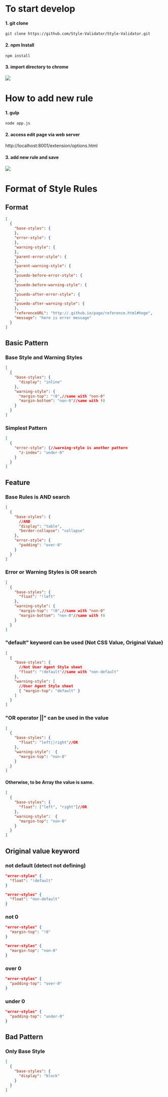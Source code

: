 # To start develop

#### 1. git clone

```
git clone https://github.com/Style-Validator/Style-Validator.git
```

#### 2. npm Install

```
npm install
```

#### 3. import directory to chrome

![](../img/extension-import.png)


# How to add new rule

#### 1. gulp

```
node app.js
```

#### 2. access edit page via web server

http://localhost:8001/extension/options.html


#### 3. add new rule and save

![](../img/edit-page.png)


# Format of Style Rules

## Format

```json
[
  {
    "base-styles": {
    },
    "error-style": {
    },
    "warning-style": {
    },
    "parent-error-style": {
    },
    "parent-warning-style": {
    },
    "psuedo-before-error-style": {
    },
    "psuedo-before-warning-style": {
    },
    "psuedo-after-error-style": {
    },
    "psuedo-after-warning-style": {
    },
	"referenceURL": "http://.github.io/page/reference.html#hoge",
	"message": "here is error message"
  }
]
```

## Basic Pattern

### Base Style and Warning Styles

```json
[
  {
    "base-styles": {
      "display": "inline"
    },
    "warning-style": {
      "margin-top": "!0",//same with "non-0"
      "margin-bottom": "non-0"//same with !0
    }
  }
]
```

### Simplest Pattern

```json
[
  {
    "error-style": {//warning-style is another pattern
      "z-index": "under-0"
    }
  }
]
```


## Feature

### Base Rules is AND search

```json
[
  {
    "base-styles": {
      //AND
      "display": "table",
      "border-collapse": "collapse"
    },
    "error-style": {
      "padding": "over-0"
    }
  }
]
```
### Error or Warning Styles is OR search

```json
[
  {
    "base-styles": {
      "float": "!left"
    },
    "warning-style": {
      "margin-top": "!0",//same with "non-0"
      "margin-bottom": "non-0"//same with !0
    }
  }
]
```

### "default" keyword can be used (Not CSS Value, Original Value)

```json
[
  {
    "base-styles": {
      //Not User Agent Style sheet
      "float": "!default"//same with "non-default"
    },
    "warning-style": [
      //User Agent Style sheet
      { "margin-top": "default" }
    ]
  }
]
```

### "OR operator ||" can be used in the value

```json
[
  {
    "base-styles": {
      "float": "left||right"//OR
    },
    "warning-style":  {
      "margin-top": "non-0"
    }
  }
]
```


#### Otherwise, to be Array the value is same.

```json
[
  {
    "base-styles": {
      "float": ["left", "right"]//OR
    },
    "warning-style":  {
      "margin-top": "non-0"
    }
  }
]
```

## Original value keyword

### not default (detect not defining)

```json
"error-styles" {
  "float": "!default"
}

"error-styles" {
  "float": "non-default"
}
```

### not 0

```json
"error-styles" {
  "margin-top": "!0"
}

"error-styles" {
  "margin-top": "non-0"
}
```
### over 0

```json
"error-styles" {
  "padding-top": "over-0"
}
```
### under 0

```json
"error-styles" {
  "padding-top": "under-0"
}
```

## Bad Pattern

### Only Base Style

```json
[
  {
    "base-styles": {
      "display": "block"
    }
  }
]
```
